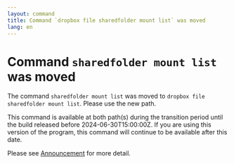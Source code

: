 ```yaml
---
layout: command
title: Command `dropbox file sharedfolder mount list` was moved
lang: en
---
```


# Command `sharedfolder mount list` was moved

The command `sharedfolder mount list` was moved to `dropbox file sharedfolder mount list`. Please use the new path.

This command is available at both path(s) during the transition period until the build released before 2024-06-30T15:00:00Z. If you are using this version of the program, this command will continue to be available after this date.

Please see [Announcement](https://github.com/watermint/toolbox/discussions/799) for more detail.


